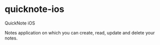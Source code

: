 # quicknote-ios
QuickNote iOS

Notes application on which you can create, read, update and delete your notes.
